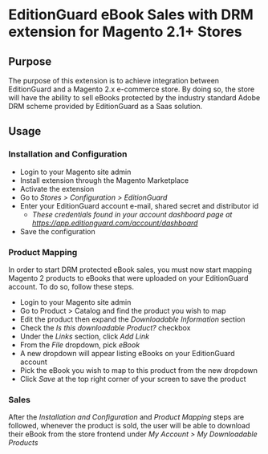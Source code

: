 # EditionGuard eBook Sales with DRM extension for Magento 2.1+ Stores

## Purpose

The purpose of this extension is to achieve integration between EditionGuard and a Magento 2.x e-commerce store. By doing so, the store will have the ability to sell eBooks protected by the industry standard Adobe DRM scheme provided by EditionGuard as a Saas solution.

## Usage

### Installation and Configuration

* Login to your Magento site admin
* Install extension through the Magento Marketplace
* Activate the extension 
* Go to *Stores > Configuration > EditionGuard*
* Enter your EditionGuard account e-mail, shared secret and distributor id
	* *These credentials found in your account dashboard page at https://app.editionguard.com/account/dashboard*
* Save the configuration

### Product Mapping

In order to start DRM protected eBook sales, you must now start mapping Magento 2 products to eBooks that were uploaded on your EditionGuard account. To do so, follow these steps.

* Login to your Magento site admin
* Go to Product > Catalog and find the product you wish to map
* Edit the product then expand the *Downloadable Information* section
* Check the *Is this downloadable Product?* checkbox
* Under the *Links* section, click *Add Link*
* From the *File* dropdown, pick *eBook*
* A new dropdown will appear listing eBooks on your EditionGuard account
* Pick the eBook you wish to map to this product from the new dropdown
* Click *Save* at the top right corner of your screen to save the product

### Sales

After the *Installation and Configuration* and *Product Mapping* steps are followed, whenever the product is sold, the user will be able to download their eBook from the store frontend under *My Account > My Downloadable Products*
